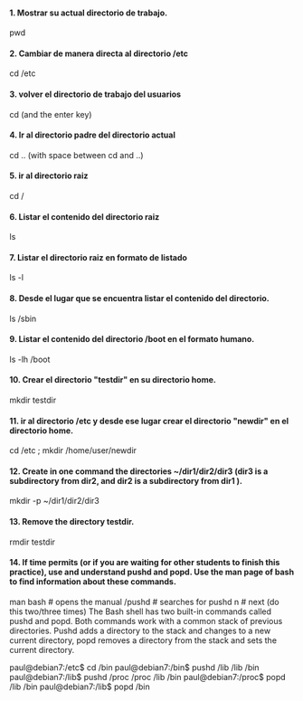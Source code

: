 #### 1. Mostrar su actual directorio de trabajo.
pwd

#### 2. Cambiar de manera directa al directorio /etc
cd /etc

#### 3. volver el directorio de trabajo del usuarios
cd (and the enter key)

#### 4. Ir al directorio padre del directorio actual
cd .. (with space between cd and ..)

#### 5. ir al directorio raiz
cd /

#### 6. Listar el contenido del directorio raiz
ls

#### 7. Listar el directorio raiz en formato de listado
ls -l

#### 8. Desde el lugar que se encuentra listar el contenido del directorio.
ls /sbin

#### 9. Listar el contenido del directorio /boot en el formato humano.
ls -lh /boot

#### 10. Crear el directorio "testdir" en su directorio home.
mkdir testdir

#### 11. ir al directorio /etc y desde ese lugar crear el directorio "newdir" en el directorio home.
cd /etc ; mkdir /home/user/newdir

#### 12. Create in one command the directories ~/dir1/dir2/dir3 (dir3 is a subdirectory from dir2, and dir2 is a subdirectory from dir1 ).
mkdir -p ~/dir1/dir2/dir3

#### 13. Remove the directory testdir.
rmdir testdir

#### 14. If time permits (or if you are waiting for other students to finish this practice), use and understand pushd and popd. Use the man page of bash to find information about these commands.
man bash           # opens the manual
/pushd             # searches for pushd
n                  # next (do this two/three times)
The Bash shell has two built-in commands called pushd and popd. Both commands work with a common stack of previous directories. Pushd adds a directory to the stack and changes to a new current directory, popd removes a directory from the stack and sets the current directory.

paul@debian7:/etc$ cd /bin
paul@debian7:/bin$ pushd /lib
/lib /bin
paul@debian7:/lib$ pushd /proc
/proc /lib /bin
paul@debian7:/proc$ popd
/lib /bin
paul@debian7:/lib$ popd
/bin
